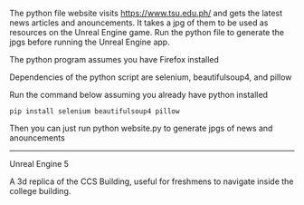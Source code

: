 The python file website visits https://www.tsu.edu.ph/ and gets the latest news articles and anouncements. It takes a jpg of them to be used as resources on the Unreal Engine game.
Run the python file to generate the jpgs before running the Unreal Engine app.

The python program assumes you have Firefox installed

Dependencies of the python script are selenium, beautifulsoup4, and pillow

Run the command below assuming you already have python installed

```pip install selenium beautifulsoup4 pillow```

Then you can just run python website.py to generate jpgs of news and anouncements

--------

Unreal Engine 5

A 3d replica of the CCS Building, useful for freshmens to navigate inside the college building.

